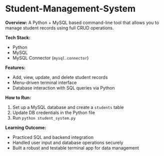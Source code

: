 # Student-Management-System
**Overview:**
A Python + MySQL based command-line tool that allows you to manage student records using full CRUD operations.

**Tech Stack:**
- Python
- MySQL
- MySQL Connector (`mysql.connector`)

**Features:**
- Add, view, update, and delete student records
- Menu-driven terminal interface
- Database interaction with SQL queries via Python

**How to Run:**
1. Set up a MySQL database and create a `students` table
2. Update DB credentials in the Python file
3. Run `python student_system.py`

**Learning Outcome:**
- Practiced SQL and backend integration
- Handled user input and database operations securely
- Built a robust and testable terminal app for data management
